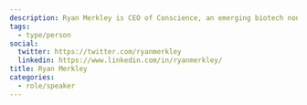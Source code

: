 ```yaml
---
description: Ryan Merkley is CEO of Conscience, an emerging biotech non-profit, using AI and collaborative science to address areas of market failure in drug development. He is also the Senior Technology Fellow at the Aspen Institute, working on important issues in artificial intelligence, open source, intellectual property, data and privacy, and information integrity. He is an affiliate of the Harvard Berkman Klein Center for Internet and Society, and the founding chair of the Flickr Foundation. Prior to joining the Aspen Institute, Ryan spent over a decade as a c-suite executive in technology non-profits, including Chief of Staff at the Wikimedia Foundation, five years as CEO at Creative Commons, and Chief Operating Officer at Mozilla.
tags:
  - type/person
social:
  twitter: https://twitter.com/ryanmerkley
  linkedin: https://www.linkedin.com/in/ryanmerkley/
title: Ryan Merkley
categories:
  - role/speaker
---
```

